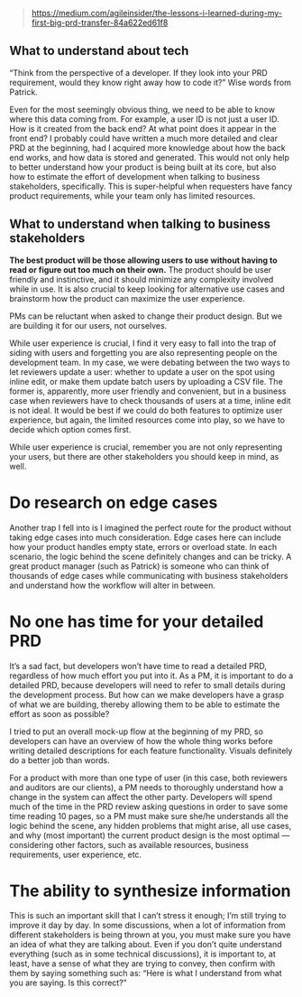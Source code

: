 
> https://medium.com/agileinsider/the-lessons-i-learned-during-my-first-big-prd-transfer-84a622ed61f8

## What to understand about tech

“Think from the perspective of a developer. If they look into your PRD requirement, would they know right away how to code it?” Wise words from Patrick.

Even for the most seemingly obvious thing, we need to be able to know where this data coming from. For example, a user ID is not just a user ID. How is it created from the back end? At what point does it appear in the front end? I probably could have written a much more detailed and clear PRD at the beginning, had I acquired more knowledge about how the back end works, and how data is stored and generated. This would not only help to better understand how your product is being built at its core, but also how to estimate the effort of development when talking to business stakeholders, specifically. This is super-helpful when requesters have fancy product requirements, while your team only has limited resources.

## What to understand when talking to business stakeholders

**The best product will be those allowing users to use without having to read or figure out too much on their own.** The product should be user friendly and instinctive, and it should minimize any complexity involved while in use. It is also crucial to keep looking for alternative use cases and brainstorm how the product can maximize the user experience.

PMs can be reluctant when asked to change their product design. But we are building it for our users, not ourselves.

While user experience is crucial, I find it very easy to fall into the trap of siding with users and forgetting you are also representing people on the development team. In my case, we were debating between the two ways to let reviewers update a user: whether to update a user on the spot using inline edit, or make them update batch users by uploading a CSV file. The former is, apparently, more user friendly and convenient, but in a business case when reviewers have to check thousands of users at a time, inline edit is not ideal. It would be best if we could do both features to optimize user experience, but again, the limited resources come into play, so we have to decide which option comes first.

While user experience is crucial, remember you are not only representing your users, but there are other stakeholders you should keep in mind, as well.

# Do research on edge cases

Another trap I fell into is I imagined the perfect route for the product without taking edge cases into much consideration. Edge cases here can include how your product handles empty state, errors or overload state. In each scenario, the logic behind the scene definitely changes and can be tricky. A great product manager (such as Patrick) is someone who can think of thousands of edge cases while communicating with business stakeholders and understand how the workflow will alter in between.

# No one has time for your detailed PRD

It’s a sad fact, but developers won’t have time to read a detailed PRD, regardless of how much effort you put into it. As a PM, it is important to do a detailed PRD, because developers will need to refer to small details during the development process. But how can we make developers have a grasp of what we are building, thereby allowing them to be able to estimate the effort as soon as possible?

I tried to put an overall mock-up flow at the beginning of my PRD, so developers can have an overview of how the whole thing works before writing detailed descriptions for each feature functionality. Visuals definitely do a better job than words.

For a product with more than one type of user (in this case, both reviewers and auditors are our clients), a PM needs to thoroughly understand how a change in the system can affect the other party. Developers will spend much of the time in the PRD review asking questions in order to save some time reading 10 pages, so a PM must make sure she/he understands all the logic behind the scene, any hidden problems that might arise, all use cases, and why (most important) the current product design is the most optimal — considering other factors, such as available resources, business requirements, user experience, etc.

# The ability to synthesize information

This is such an important skill that I can’t stress it enough; I’m still trying to improve it day by day. In some discussions, when a lot of information from different stakeholders is being thrown at you, you must make sure you have an idea of what they are talking about. Even if you don’t quite understand everything (such as in some technical discussions), it is important to, at least, have a sense of what they are trying to convey, then confirm with them by saying something such as: “Here is what I understand from what you are saying. Is this correct?”
